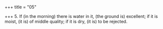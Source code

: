 +++
title = "05"

+++
5. If (in the morning) there is water in it, (the ground is) excellent; if it is moist, (it is) of middle quality; if it is dry, (it is) to be rejected.
